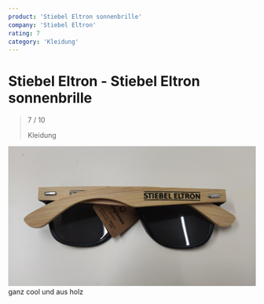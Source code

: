 ```yaml
---
product: 'Stiebel Eltron sonnenbrille'
company: 'Stiebel Eltron'
rating: 7
category: 'Kleidung'
---
```


# Stiebel Eltron - Stiebel Eltron sonnenbrille
>
> 7 / 10
>
> Kleidung

![Stiebel Eltron sonnenbrille](assets\stiebel-eltron-stiebel-eltron-sonnenbrille-2a587017-8332-4d31-8f29-7c22bb9b9391.jpg)
ganz cool und aus holz
